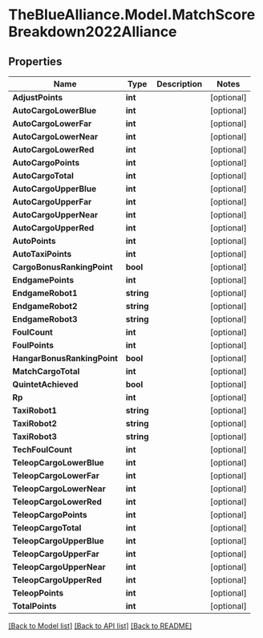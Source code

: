 # TheBlueAlliance.Model.MatchScoreBreakdown2022Alliance

## Properties

Name | Type | Description | Notes
------------ | ------------- | ------------- | -------------
**AdjustPoints** | **int** |  | [optional] 
**AutoCargoLowerBlue** | **int** |  | [optional] 
**AutoCargoLowerFar** | **int** |  | [optional] 
**AutoCargoLowerNear** | **int** |  | [optional] 
**AutoCargoLowerRed** | **int** |  | [optional] 
**AutoCargoPoints** | **int** |  | [optional] 
**AutoCargoTotal** | **int** |  | [optional] 
**AutoCargoUpperBlue** | **int** |  | [optional] 
**AutoCargoUpperFar** | **int** |  | [optional] 
**AutoCargoUpperNear** | **int** |  | [optional] 
**AutoCargoUpperRed** | **int** |  | [optional] 
**AutoPoints** | **int** |  | [optional] 
**AutoTaxiPoints** | **int** |  | [optional] 
**CargoBonusRankingPoint** | **bool** |  | [optional] 
**EndgamePoints** | **int** |  | [optional] 
**EndgameRobot1** | **string** |  | [optional] 
**EndgameRobot2** | **string** |  | [optional] 
**EndgameRobot3** | **string** |  | [optional] 
**FoulCount** | **int** |  | [optional] 
**FoulPoints** | **int** |  | [optional] 
**HangarBonusRankingPoint** | **bool** |  | [optional] 
**MatchCargoTotal** | **int** |  | [optional] 
**QuintetAchieved** | **bool** |  | [optional] 
**Rp** | **int** |  | [optional] 
**TaxiRobot1** | **string** |  | [optional] 
**TaxiRobot2** | **string** |  | [optional] 
**TaxiRobot3** | **string** |  | [optional] 
**TechFoulCount** | **int** |  | [optional] 
**TeleopCargoLowerBlue** | **int** |  | [optional] 
**TeleopCargoLowerFar** | **int** |  | [optional] 
**TeleopCargoLowerNear** | **int** |  | [optional] 
**TeleopCargoLowerRed** | **int** |  | [optional] 
**TeleopCargoPoints** | **int** |  | [optional] 
**TeleopCargoTotal** | **int** |  | [optional] 
**TeleopCargoUpperBlue** | **int** |  | [optional] 
**TeleopCargoUpperFar** | **int** |  | [optional] 
**TeleopCargoUpperNear** | **int** |  | [optional] 
**TeleopCargoUpperRed** | **int** |  | [optional] 
**TeleopPoints** | **int** |  | [optional] 
**TotalPoints** | **int** |  | [optional] 

[[Back to Model list]](../../README.md#documentation-for-models) [[Back to API list]](../../README.md#documentation-for-api-endpoints) [[Back to README]](../../README.md)

